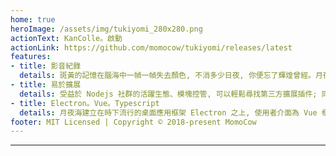 ```yaml
---
home: true
heroImage: /assets/img/tukiyomi_280x280.png
actionText: KanColle。啟動
actionLink: https://github.com/momocow/tukiyomi/releases/latest
features:
- title: 影音紀錄
  details: 斑黃的記憶在腦海中一幀一幀失去顏色, 不消多少日夜, 你便忘了輝煌曾經。月夜海能夠截錄遊戲中的聲影, 適時為你保留每一個重要時刻。
- title: 易於擴展
  details: 受益於 Nodejs 社群的活躍生態、模塊控管, 可以輕鬆尋找第三方擴展插件; 同時加入沙盒系統, 敏感操作均須建立在使用者的授權之上。
- title: Electron。Vue。Typescript
  details: 月夜海建立在時下流行的桌面應用框架 Electron 之上, 使用者介面為 Vue 框架搭構而成, 並採用 Typescript 撰寫了應用核心、官方插件及插件 SDK。
footer: MIT Licensed | Copyright © 2018-present MomoCow
---
```


<style>
.home .hero {
  position: relative;
  margin-bottom: 100px;
}
.home .hero #memo {
  padding: 16px;
  margin-top: 12px;
  display: inline-block;
  position: absolute;
  width: 100%;
  left: 0;
}
.action a {
  position: relative;
}
</style>

<ClientOnly>
  <never-forget />
</ClientOnly>

<ClientOnly>
  <disclaimer />
</ClientOnly>

--------------

<buy-me-a-coffee />

